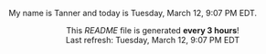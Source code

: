 My name is Tanner and today is Tuesday, March 12, 9:07 PM EDT.

<p align="center">This <i>README</i> file is generated <b>every 3 hours</b>!</br>Last refresh: Tuesday, March 12, 9:07 PM EDT<br /></p>
